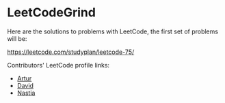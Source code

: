 # LeetCodeGrind

Here are the solutions to problems with LeetCode, the first set of problems will be:

https://leetcode.com/studyplan/leetcode-75/

Contributors' LeetCode profile links:

- [Artur](https://leetcode.com/PelArtur/)
- [David](https://leetcode.com/sTiro/)
- [Nastia](https://leetcode.com/Drakonchyk/)
